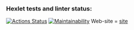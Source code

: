 ### Hexlet tests and linter status:
[![Actions Status](https://github.com/kirishirorin/python-project-83/actions/workflows/hexlet-check.yml/badge.svg)](https://github.com/kirishirorin/python-project-83/actions)
[![Maintainability](https://api.codeclimate.com/v1/badges/86394af9b9beec58d6b6/maintainability)](https://codeclimate.com/github/kirishirorin/python-project-83/maintainability)
Web-site = [site](https://python-project-83-88bc.onrender.com)
